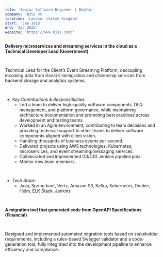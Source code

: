 ```yaml
---
role: 'Senior Software Engineer | DevOps'
company: 'BJSS UK'
location: 'London, United Kingdom'
start: 'Jan 2018'
end: 'Apr 2022'
website: 'https://www.bjss.com/'
---
```


**Delivery microservices and streaming services in the cloud as a Technical Developer Lead (Government)​**

</br>

Technical Lead for the Client’s Event Streaming Platform, decoupling incoming data from Gov.UK Immigration and citizenship services from
backend storage and analytics systems.

</br>

- _Key Contributions & Responsibilities_:
  - Led a team to deliver high-quality software components, DLQ management, and platform governance, while maintaining architecture documentation and promoting best practices across development and testing teams.
  - Worked in an Agile environment, contributing to team decisions and providing technical support to other teams to deliver software components aligned with client vision.
  - Handling thousands of business events per second.
  - Delivered projects using AWS technologies, Kubernetes, microservices, and event streaming/messaging services.
  - Collaborated and implemented (CI/CD) Jenkins pipeline jobs.
  - Mentor new team members.

</br>

- _Tech Stack:_ 
  - Java, Spring boot, Vertx, Amazon S3, Kafka, Kubernetes, Docker, Helm, ELK Stack, Jenkins

</br>

**A migration tool that generated code from OpenAPI Specifications (Financial)​**

</br>

Designed and implemented automated migration tools based on stakeholder requirements, including a rules-based Swagger validator and a code-
generation tool, fully integrated into the development pipeline to enhance efficiency and compliance.
